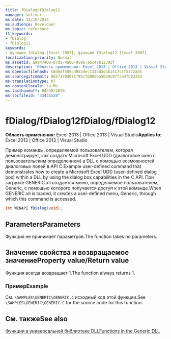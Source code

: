 ```yaml
---
title: fDialog/fDialog12
manager: soliver
ms.date: 11/16/2014
ms.audience: Developer
ms.topic: reference
f1_keywords:
- fDialog
- fDialog12
keywords:
- функция fdialog [Excel 2007], функция fDialog12 [Excel 2007]
localization_priority: Normal
ms.assetid: a9a47408-07d1-4a00-9596-abc48b12392f
description: 'Область применения: Excel 2013 | Office 2013 | Visual Studio'
ms.openlocfilehash: 58d0df500c38534ec1315d2dab1517c1f5272ad5
ms.sourcegitcommit: 8657170d071f9bcf680aba50b9c07f2a4fb82283
ms.translationtype: MT
ms.contentlocale: ru-RU
ms.lasthandoff: 04/28/2019
ms.locfileid: "33431528"
---
```

# <a name="fdialogfdialog12"></a><span data-ttu-id="e2534-104">fDialog/fDialog12</span><span class="sxs-lookup"><span data-stu-id="e2534-104">fDialog/fDialog12</span></span>

 <span data-ttu-id="e2534-105">**Область применения:** Excel 2013 | Office 2013 | Visual Studio</span><span class="sxs-lookup"><span data-stu-id="e2534-105">**Applies to**: Excel 2013 | Office 2013 | Visual Studio</span></span> 
  
<span data-ttu-id="e2534-106">Пример команды, определяемой пользователем, которая демонстрирует, как создать Microsoft Excel UDD (диалоговое окно с пользовательским определением) в DLL с помощью возможностей диалоговых полей в API C.</span><span class="sxs-lookup"><span data-stu-id="e2534-106">Example user-defined command that demonstrates how to create a Microsoft Excel UDD (user-defined dialog box) within a DLL by using the dialog box capabilities in the C API.</span></span> <span data-ttu-id="e2534-107">При загрузке GENERIC.xll создается меню, определяемое пользователем, Generic, с помощью которого получается доступ к этой команде.</span><span class="sxs-lookup"><span data-stu-id="e2534-107">When GENERIC.xll is loaded, it creates a user-defined menu, Generic, through which this command is accessed.</span></span>
  
```cs
int WINAPI fDialog(void);
```

## <a name="parameters"></a><span data-ttu-id="e2534-108">Parameters</span><span class="sxs-lookup"><span data-stu-id="e2534-108">Parameters</span></span>

<span data-ttu-id="e2534-109">Функция не принимает параметров.</span><span class="sxs-lookup"><span data-stu-id="e2534-109">The function takes no parameters.</span></span>
  
## <a name="property-valuereturn-value"></a><span data-ttu-id="e2534-110">Значение свойства и возвращаемое значение</span><span class="sxs-lookup"><span data-stu-id="e2534-110">Property value/Return value</span></span>

<span data-ttu-id="e2534-111">Функция всегда возвращает 1.</span><span class="sxs-lookup"><span data-stu-id="e2534-111">The function always returns 1.</span></span>
  
### <a name="example"></a><span data-ttu-id="e2534-112">Пример</span><span class="sxs-lookup"><span data-stu-id="e2534-112">Example</span></span>

<span data-ttu-id="e2534-113">См.  `\SAMPLES\GENERIC\GENERIC.C` исходный код этой функции.</span><span class="sxs-lookup"><span data-stu-id="e2534-113">See  `\SAMPLES\GENERIC\GENERIC.C` for the source code for this function.</span></span> 
  
## <a name="see-also"></a><span data-ttu-id="e2534-114">См. также</span><span class="sxs-lookup"><span data-stu-id="e2534-114">See also</span></span>



[<span data-ttu-id="e2534-115">Функции в универсальной библиотеке DLL</span><span class="sxs-lookup"><span data-stu-id="e2534-115">Functions in the Generic DLL</span></span>](functions-in-the-generic-dll.md)

